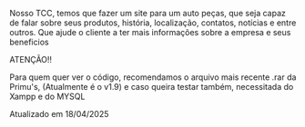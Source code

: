 Nosso TCC, temos que fazer um site para um auto peças, que seja capaz de falar sobre seus produtos, história, localização, contatos, notícias e entre outros. Que ajude o cliente a ter mais informações sobre a empresa e seus beneficios


ATENÇÃO!!

Para quem quer ver o código, recomendamos o arquivo mais recente .rar da Primu's, (Atualmente é o v1.9) e caso queira testar também, necessitada do Xampp e do MYSQL

Atualizado em 18/04/2025
